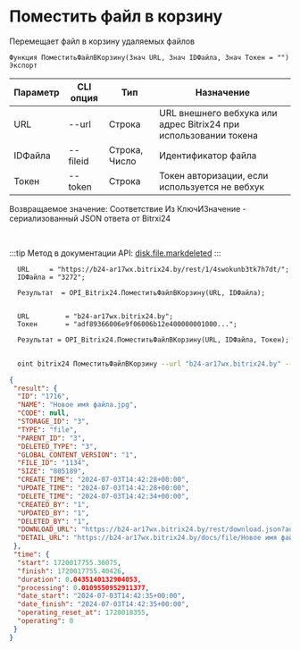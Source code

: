 ﻿---
sidebar_position: 6
---

# Поместить файл в корзину
 Перемещает файл в корзину удаляемых файлов



`Функция ПоместитьФайлВКорзину(Знач URL, Знач IDФайла, Знач Токен = "") Экспорт`

  | Параметр | CLI опция | Тип | Назначение |
  |-|-|-|-|
  | URL | --url | Строка | URL внешнего вебхука или адрес Bitrix24 при использовании токена |
  | IDФайла | --fileid | Строка, Число | Идентификатор файла |
  | Токен | --token | Строка | Токен авторизации, если используется не вебхук |

  
  Возвращаемое значение:   Соответствие Из КлючИЗначение - сериализованный JSON ответа от Bitrxi24

<br/>

:::tip
Метод в документации API: [disk.file.markdeleted](https://dev.1c-bitrix.ru/rest_help/disk/file/disk_file_markdeleted.php)
:::
<br/>


```bsl title="Пример кода"
  URL     = "https://b24-ar17wx.bitrix24.by/rest/1/4swokunb3tk7h7dt/";
  IDФайла = "3272";
  
  Результат  = OPI_Bitrix24.ПоместитьФайлВКорзину(URL, IDФайла);
  
  
  URL         = "b24-ar17wx.bitrix24.by";
  Токен       = "adf89366006e9f06006b12e400000001000...";
  
  Результат = OPI_Bitrix24.ПоместитьФайлВКорзину(URL, IDФайла, Токен);
```
	


```sh title="Пример команды CLI"
    
  oint bitrix24 ПоместитьФайлВКорзину --url "b24-ar17wx.bitrix24.by" --fileid "2484" --token "56898d66006e9f06006b12e400000001000..."

```

```json title="Результат"
{
 "result": {
  "ID": "1716",
  "NAME": "Новое имя файла.jpg",
  "CODE": null,
  "STORAGE_ID": "3",
  "TYPE": "file",
  "PARENT_ID": "3",
  "DELETED_TYPE": "3",
  "GLOBAL_CONTENT_VERSION": "1",
  "FILE_ID": "1134",
  "SIZE": "805189",
  "CREATE_TIME": "2024-07-03T14:42:28+00:00",
  "UPDATE_TIME": "2024-07-03T14:42:28+00:00",
  "DELETE_TIME": "2024-07-03T14:42:34+00:00",
  "CREATED_BY": "1",
  "UPDATED_BY": "1",
  "DELETED_BY": "1",
  "DOWNLOAD_URL": "https://b24-ar17wx.bitrix24.by/rest/download.json?auth=fe708566006e9f06006b12e4000000010000076fcba303ea853529aed2cefade1444b3&token=disk%7CaWQ9MTcxNiZfPXNheWNTOWFZRVJuejdMOXhCSlhnbDZxbW4xVU05M1lK%7CImRvd25sb2FkfGRpc2t8YVdROU1UY3hOaVpmUFhOaGVXTlRPV0ZaUlZKdWVqZE1PWGhDU2xobmJEWnhiVzR4VlUwNU0xbEt8ZmU3MDg1NjYwMDZlOWYwNjAwNmIxMmU0MDAwMDAwMDEwMDAwMDc2ZmNiYTMwM2VhODUzNTI5YWVkMmNlZmFkZTE0NDRiMyI%3D.H4kGiTtgZ%2BN0wWDCX0lKHQmfO9hOfINESfK6VVd1UJo%3D",
  "DETAIL_URL": "https://b24-ar17wx.bitrix24.by/docs/file/Новое имя файла.jpgi17200177547139i"
 },
 "time": {
  "start": 1720017755.36075,
  "finish": 1720017755.40426,
  "duration": 0.0435140132904053,
  "processing": 0.0109550952911377,
  "date_start": "2024-07-03T14:42:35+00:00",
  "date_finish": "2024-07-03T14:42:35+00:00",
  "operating_reset_at": 1720018355,
  "operating": 0
 }
}
```
